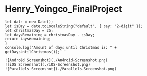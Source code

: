 # Henry_Yoingco_FinalProject

````function getDaysUntilChristmas() {
let date = new Date();
let isDay = date.toLocaleString("default", { day: "2-digit" });
let christmasDay = 25;
let daysRemaining = christmasDay - isDay;
return daysRemaining;
}
console.log("Amount of days until Christmas is: " + getDaysUntilChristmas());```

![Android Screenshot](./Android-Screenshot.png)
![iOS Screenshot](./iOS-Screenshot.png)
![Parallels Screenshot](./Parallels-Screenshot.png)
````
